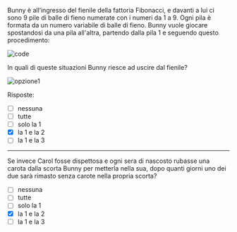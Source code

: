 Bunny è all’ingresso del fienile della fattoria Fibonacci, e davanti a lui ci sono $9$ pile di balle di fieno numerate con i numeri da $1$ a $9$. Ogni pila è formata da un numero variabile di balle di fieno. Bunny vuole giocare spostandosi da una pila all'altra, partendo dalla pila $1$ e seguendo questo procedimento:

![code](code.asy)

In quali di queste situazioni Bunny riesce ad uscire dal fienile?

![opzione1](opzioni.asy)

Risposte:

- [ ] nessuna
- [ ] tutte
- [ ] solo la 1
- [x] la 1 e la 2
- [ ] la 1 e la 3

---

Se invece Carol fosse dispettosa e ogni sera di nascosto rubasse una carota dalla scorta Bunny per metterla nella sua, dopo quanti giorni uno dei due sarà rimasto senza carote nella propria scorta?

- [ ] nessuna
- [ ] tutte
- [ ] solo la 1
- [x] la 1 e la 2
- [ ] la 1 e la 3
